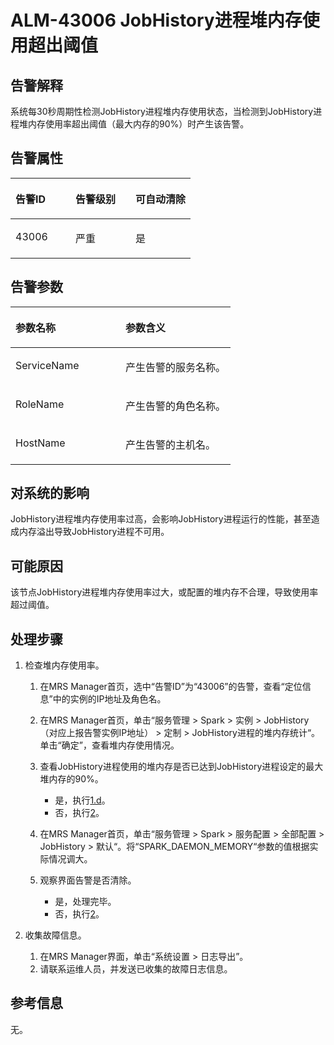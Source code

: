 # ALM-43006  JobHistory进程堆内存使用超出阈值<a name="ZH-CN_TOPIC_0174499410"></a>

## 告警解释<a name="zh-cn_topic_0093195109_zh-cn_topic_0087163354_zh-cn_topic_0087039425_section43920869"></a>

系统每30秒周期性检测JobHistory进程堆内存使用状态，当检测到JobHistory进程堆内存使用率超出阈值（最大内存的90%）时产生该告警。

## 告警属性<a name="zh-cn_topic_0093195109_zh-cn_topic_0087163354_zh-cn_topic_0087039425_section59743502"></a>

<a name="zh-cn_topic_0093195109_zh-cn_topic_0087163354_zh-cn_topic_0087039425_table64843092"></a>
<table><thead align="left"><tr id="zh-cn_topic_0093195109_zh-cn_topic_0087163354_zh-cn_topic_0087039425_row10409628"><th class="cellrowborder" valign="top" width="33.33333333333333%" id="mcps1.1.4.1.1"><p id="zh-cn_topic_0093195109_zh-cn_topic_0087163354_zh-cn_topic_0087039425_p37873528"><a name="zh-cn_topic_0093195109_zh-cn_topic_0087163354_zh-cn_topic_0087039425_p37873528"></a><a name="zh-cn_topic_0093195109_zh-cn_topic_0087163354_zh-cn_topic_0087039425_p37873528"></a>告警ID</p>
</th>
<th class="cellrowborder" valign="top" width="33.33333333333333%" id="mcps1.1.4.1.2"><p id="zh-cn_topic_0093195109_zh-cn_topic_0087163354_zh-cn_topic_0087039425_p47856888"><a name="zh-cn_topic_0093195109_zh-cn_topic_0087163354_zh-cn_topic_0087039425_p47856888"></a><a name="zh-cn_topic_0093195109_zh-cn_topic_0087163354_zh-cn_topic_0087039425_p47856888"></a>告警级别</p>
</th>
<th class="cellrowborder" valign="top" width="33.33333333333333%" id="mcps1.1.4.1.3"><p id="zh-cn_topic_0093195109_zh-cn_topic_0087163354_zh-cn_topic_0087039425_p51202692"><a name="zh-cn_topic_0093195109_zh-cn_topic_0087163354_zh-cn_topic_0087039425_p51202692"></a><a name="zh-cn_topic_0093195109_zh-cn_topic_0087163354_zh-cn_topic_0087039425_p51202692"></a>可自动清除</p>
</th>
</tr>
</thead>
<tbody><tr id="zh-cn_topic_0093195109_zh-cn_topic_0087163354_zh-cn_topic_0087039425_row53777413"><td class="cellrowborder" valign="top" width="33.33333333333333%" headers="mcps1.1.4.1.1 "><p id="zh-cn_topic_0093195109_zh-cn_topic_0087163354_zh-cn_topic_0087039425_p61003235"><a name="zh-cn_topic_0093195109_zh-cn_topic_0087163354_zh-cn_topic_0087039425_p61003235"></a><a name="zh-cn_topic_0093195109_zh-cn_topic_0087163354_zh-cn_topic_0087039425_p61003235"></a>43006</p>
</td>
<td class="cellrowborder" valign="top" width="33.33333333333333%" headers="mcps1.1.4.1.2 "><p id="zh-cn_topic_0093195109_zh-cn_topic_0087163354_zh-cn_topic_0087039425_p42315013"><a name="zh-cn_topic_0093195109_zh-cn_topic_0087163354_zh-cn_topic_0087039425_p42315013"></a><a name="zh-cn_topic_0093195109_zh-cn_topic_0087163354_zh-cn_topic_0087039425_p42315013"></a>严重</p>
</td>
<td class="cellrowborder" valign="top" width="33.33333333333333%" headers="mcps1.1.4.1.3 "><p id="zh-cn_topic_0093195109_zh-cn_topic_0087163354_zh-cn_topic_0087039425_p4964052"><a name="zh-cn_topic_0093195109_zh-cn_topic_0087163354_zh-cn_topic_0087039425_p4964052"></a><a name="zh-cn_topic_0093195109_zh-cn_topic_0087163354_zh-cn_topic_0087039425_p4964052"></a>是</p>
</td>
</tr>
</tbody>
</table>

## 告警参数<a name="zh-cn_topic_0093195109_zh-cn_topic_0087163354_zh-cn_topic_0087039425_section820607"></a>

<a name="zh-cn_topic_0093195109_zh-cn_topic_0087163354_zh-cn_topic_0087039425_table66543927"></a>
<table><thead align="left"><tr id="zh-cn_topic_0093195109_zh-cn_topic_0087163354_zh-cn_topic_0087039425_row61284534"><th class="cellrowborder" valign="top" width="50%" id="mcps1.1.3.1.1"><p id="zh-cn_topic_0093195109_zh-cn_topic_0087163354_zh-cn_topic_0087039425_p65100236"><a name="zh-cn_topic_0093195109_zh-cn_topic_0087163354_zh-cn_topic_0087039425_p65100236"></a><a name="zh-cn_topic_0093195109_zh-cn_topic_0087163354_zh-cn_topic_0087039425_p65100236"></a>参数名称</p>
</th>
<th class="cellrowborder" valign="top" width="50%" id="mcps1.1.3.1.2"><p id="zh-cn_topic_0093195109_zh-cn_topic_0087163354_zh-cn_topic_0087039425_p38627770"><a name="zh-cn_topic_0093195109_zh-cn_topic_0087163354_zh-cn_topic_0087039425_p38627770"></a><a name="zh-cn_topic_0093195109_zh-cn_topic_0087163354_zh-cn_topic_0087039425_p38627770"></a>参数含义</p>
</th>
</tr>
</thead>
<tbody><tr id="zh-cn_topic_0093195109_zh-cn_topic_0087163354_zh-cn_topic_0087039425_row41841705"><td class="cellrowborder" valign="top" width="50%" headers="mcps1.1.3.1.1 "><p id="zh-cn_topic_0093195109_zh-cn_topic_0087163354_zh-cn_topic_0087039425_p33734977"><a name="zh-cn_topic_0093195109_zh-cn_topic_0087163354_zh-cn_topic_0087039425_p33734977"></a><a name="zh-cn_topic_0093195109_zh-cn_topic_0087163354_zh-cn_topic_0087039425_p33734977"></a>ServiceName</p>
</td>
<td class="cellrowborder" valign="top" width="50%" headers="mcps1.1.3.1.2 "><p id="zh-cn_topic_0093195109_zh-cn_topic_0087163354_zh-cn_topic_0087039425_p48178601"><a name="zh-cn_topic_0093195109_zh-cn_topic_0087163354_zh-cn_topic_0087039425_p48178601"></a><a name="zh-cn_topic_0093195109_zh-cn_topic_0087163354_zh-cn_topic_0087039425_p48178601"></a>产生告警的服务名称。</p>
</td>
</tr>
<tr id="zh-cn_topic_0093195109_zh-cn_topic_0087163354_zh-cn_topic_0087039425_row30954226"><td class="cellrowborder" valign="top" width="50%" headers="mcps1.1.3.1.1 "><p id="zh-cn_topic_0093195109_zh-cn_topic_0087163354_zh-cn_topic_0087039425_p24264406"><a name="zh-cn_topic_0093195109_zh-cn_topic_0087163354_zh-cn_topic_0087039425_p24264406"></a><a name="zh-cn_topic_0093195109_zh-cn_topic_0087163354_zh-cn_topic_0087039425_p24264406"></a>RoleName</p>
</td>
<td class="cellrowborder" valign="top" width="50%" headers="mcps1.1.3.1.2 "><p id="zh-cn_topic_0093195109_zh-cn_topic_0087163354_zh-cn_topic_0087039425_p19259870"><a name="zh-cn_topic_0093195109_zh-cn_topic_0087163354_zh-cn_topic_0087039425_p19259870"></a><a name="zh-cn_topic_0093195109_zh-cn_topic_0087163354_zh-cn_topic_0087039425_p19259870"></a>产生告警的角色名称。</p>
</td>
</tr>
<tr id="zh-cn_topic_0093195109_zh-cn_topic_0087163354_zh-cn_topic_0087039425_row39121107"><td class="cellrowborder" valign="top" width="50%" headers="mcps1.1.3.1.1 "><p id="zh-cn_topic_0093195109_zh-cn_topic_0087163354_zh-cn_topic_0087039425_p14693133"><a name="zh-cn_topic_0093195109_zh-cn_topic_0087163354_zh-cn_topic_0087039425_p14693133"></a><a name="zh-cn_topic_0093195109_zh-cn_topic_0087163354_zh-cn_topic_0087039425_p14693133"></a>HostName</p>
</td>
<td class="cellrowborder" valign="top" width="50%" headers="mcps1.1.3.1.2 "><p id="zh-cn_topic_0093195109_zh-cn_topic_0087163354_zh-cn_topic_0087039425_p49293152"><a name="zh-cn_topic_0093195109_zh-cn_topic_0087163354_zh-cn_topic_0087039425_p49293152"></a><a name="zh-cn_topic_0093195109_zh-cn_topic_0087163354_zh-cn_topic_0087039425_p49293152"></a>产生告警的主机名。</p>
</td>
</tr>
</tbody>
</table>

## 对系统的影响<a name="zh-cn_topic_0093195109_zh-cn_topic_0087163354_zh-cn_topic_0087039425_section7385465"></a>

JobHistory进程堆内存使用率过高，会影响JobHistory进程运行的性能，甚至造成内存溢出导致JobHistory进程不可用。

## 可能原因<a name="zh-cn_topic_0093195109_zh-cn_topic_0087163354_zh-cn_topic_0087039425_section66469189"></a>

该节点JobHistory进程堆内存使用率过大，或配置的堆内存不合理，导致使用率超过阈值。

## 处理步骤<a name="zh-cn_topic_0093195109_zh-cn_topic_0087163354_zh-cn_topic_0087039425_section61351797"></a>

1.  检查堆内存使用率。
    1.  在MRS Manager首页，选中“告警ID”为“43006”的告警，查看“定位信息”中的实例的IP地址及角色名。
    2.  在MRS Manager首页，单击“服务管理 \> Spark \> 实例 \> JobHistory（对应上报告警实例IP地址） \> 定制 \> JobHistory进程的堆内存统计“。单击“确定”，查看堆内存使用情况。
    3.  查看JobHistory进程使用的堆内存是否已达到JobHistory进程设定的最大堆内存的90%。
        -   是，执行[1.d](#zh-cn_topic_0093195109_zh-cn_topic_0087163354_li1011493181634)。
        -   否，执行[2](#zh-cn_topic_0093195109_zh-cn_topic_0087163354_li40881691175629)。

    4.  <a name="zh-cn_topic_0093195109_zh-cn_topic_0087163354_li1011493181634"></a>在MRS Manager首页，单击“服务管理 \> Spark \> 服务配置 \> 全部配置 \> JobHistory \> 默认“。将“SPARK\_DAEMON\_MEMORY“参数的值根据实际情况调大。
    5.  观察界面告警是否清除。
        -   是，处理完毕。
        -   否，执行[2](#zh-cn_topic_0093195109_zh-cn_topic_0087163354_li40881691175629)。

2.  <a name="zh-cn_topic_0093195109_zh-cn_topic_0087163354_li40881691175629"></a>收集故障信息。
    1.  在MRS Manager界面，单击“系统设置 \> 日志导出”。
    2.  请联系运维人员，并发送已收集的故障日志信息。


## 参考信息<a name="zh-cn_topic_0093195109_zh-cn_topic_0087163354_zh-cn_topic_0087039425_section15295265"></a>

无。

